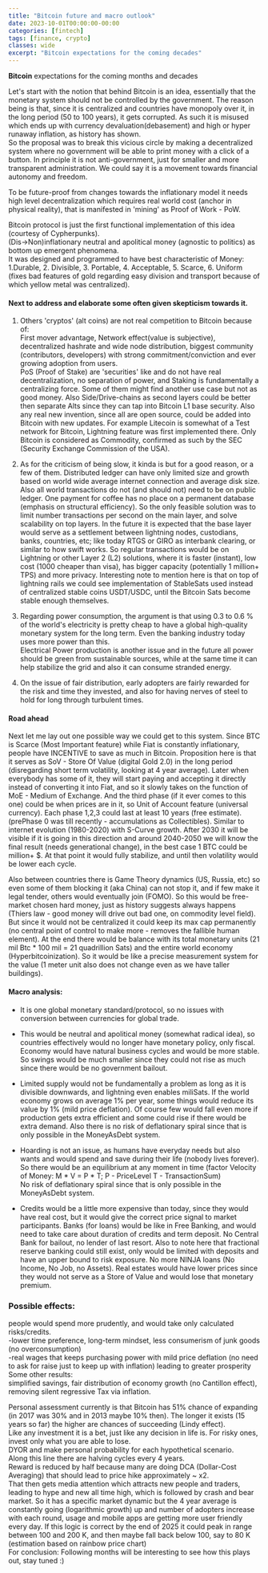 ```yaml
---
title: "Bitcoin future and macro outlook"
date: 2023-10-01T00:00:00-00:00
categories: [fintech]
tags: [finance, crypto]
classes: wide
excerpt: "Bitcoin expectations for the coming decades"
---
```


**Bitcoin** expectations for the coming months and decades<br>

Let's start with the notion that behind Bitcoin is an idea, essentially that the monetary system should not be controlled by the government. The reason being is that, since it is centralized and countries have monopoly over it, in the long period (50 to 100 years), it gets corrupted. As such it is misused which ends up with currency devaluation(debasement) and high or hyper runaway inflation, as history has shown.  
So the proposal was to break this vicious circle by making a decentralized system where no government will be able to print money with a click of a button. In principle it is not anti-government, just for smaller and more transparent administration. We could say it is a movement towards financial autonomy and freedom.

To be future-proof from changes towards the inflationary model it needs high level decentralization which requires real world cost (anchor in physical reality), that is manifested in 'mining' as Proof of Work - PoW.  

Bitcoin protocol is just the first functional implementation of this idea (courtesy of Cypherpunks).  
(Dis->Non)inflationary neutral and apolitical money (agnostic to politics) as bottom up emergent phenomena.  
It was designed and programmed to have best characteristic of Money: 1.Durable, 2. Divisible, 3. Portable, 4. Acceptable, 5. Scarce, 6. Uniform  
(fixes bad features of gold regarding easy division and transport because of which yellow metal was centralized).

#### Next to address and elaborate some often given skepticism towards it.

1. Others 'cryptos' (alt coins) are not real competition to Bitcoin because of:  
First mover advantage, Network effect(value is subjective), decentralized hashrate and wide  node distribution, biggest community (contributors, developers) with strong commitment/conviction and ever growing adoption from users.  
PoS (Proof of Stake) are 'securities' like and do not have real decentralization, no separation of power, and Staking is fundamentally a centralizing force. Some of them might find another use case but not as good money. Also Side/Drive-chains as second layers could be better then separate Alts since they can tap into Bitcoin L1 base security.
Also any real new invention, since all are open source, could be added into Bitcoin with new updates. For example Litecoin is somewhat of a Test network for Bitcoin, Lightning feature was first implemented there.
Only Bitcoin is considered as Commodity, confirmed as such by the SEC (Security Exchange Commission of the USA).

2. As for the criticism of being slow, it kinda is but for a good reason, or a few of them.
Distributed ledger can have only limited size and growth based on world wide average internet connection and average disk size. Also all world transactions do not (and should not) need to be on public ledger. One payment for coffee has no place on a permanent database (emphasis on structural efficiency).
So the only feasible solution was to limit number transactions per second on the main layer, and solve scalability on top layers. In the future it is expected that the base layer would serve as a settlement between lightning nodes, custodians, banks, countries, etc; like today RTGS or GIRO as interbank clearing, or similar to how swift works. So regular transactions would be on Lightning or other Layer 2 (L2) solutions, where it is faster (instant), low cost (1000 cheaper than visa), has bigger capacity (potentially 1 million+ TPS) and more privacy.
Interesting note to mention here is that on top of lightning rails we could see implementation of StableSats used instead of centralized stable coins USDT/USDC, until the Bitcoin Sats become stable enough themselves.

3. Regarding power consumption, the argument is that using 0.3 to 0.6 % of the world's electricity is pretty cheap to have a global high-quality monetary system for the long term. Even the banking industry today uses more power than this.  
Electrical Power production is another issue and in the future all power should be green from sustainable sources, while at the same time it can help stabilize the grid and also it can consume stranded energy.

4. On the issue of fair distribution, early adopters are fairly rewarded for the risk and time they invested, and also for having nerves of steel to hold for long through turbulent times.

#### Road ahead
Next let me lay out one possible way we could get to this system. Since BTC is Scarce (Most Important feature) while Fiat is constantly inflationary, people have INCENTIVE to save as much in Bitcoin.
Proposition here is that it serves as SoV - Store Of Value (digital Gold 2.0) in the long period (disregarding short term volatility, looking at 4 year average).
Later when everybody has some of it, they will start paying and accepting it directly instead of converting it into Fiat, and so it slowly takes on the function of MoE - Medium of Exchange.
And the third phase (if it ever comes to this one) could be when prices are in it, so Unit of Account feature (universal currency).
Each phase 1,2,3 could last at least 10 years (free estimate). (prePhase 0 was till recently - accumulations as Collectibles). Similar to internet evolution (1980-2020) with S-Curve growth.
After 2030 it will be visible if it is going in this direction and around 2040-2050 we will know the final result (needs generational change), in the best case 1 BTC could be million+ $. At that point it would fully stabilize, and until then volatility would be lower each cycle.

Also between countries there is Game Theory dynamics (US, Russia, etc) so even some of them blocking it (aka China) can not stop it, and if few make it legal tender, others would eventually join (FOMO). So this would be free-market chosen hard money, just as history suggests always happens (Thiers law - good money will drive out bad one, on commodity level field). But since it would not be centralized it could keep its max cap permanently (no central point of control to make more - removes the fallible human element). At the end there would be balance with its total monetary units (21 mil Btc * 100 mil = 21 quadrillion Sats) and the entire world economy (Hyperbitcoinization).
So it would be like a precise measurement system for the value (1 meter unit also does not change even as we have taller buildings).

#### Macro analysis:
* It is one global monetary standard/protocol, so no issues with conversion between currencies for global trade.
 
* This would be neutral and apolitical money (somewhat radical idea), so countries effectively would no longer have monetary policy, only fiscal. Economy would have natural business cycles and would be more stable. So swings would be much smaller since they could not rise as much since there would be no government bailout.

* Limited supply would not be fundamentally a problem as long as it is divisible downwards, and lightning even enables miliSats.
If the world economy grows on average 1% per year, some things would reduce its value by 1% (mild price deflation). Of course few would fall even more if production gets extra efficient and some could rise if there would be extra demand. Also there is no risk of deflationary spiral since that is only possible in the MoneyAsDebt system.

* Hoarding is not an issue, as humans have everyday needs but also wants and would spend and save during their life (nobody lives forever). So there would be an equilibrium at any moment in time (factor Velocity of Money: M * V = P * T; P - PriceLevel T - TransactionSum)  
No risk of deflationary spiral since that is only possible in the MoneyAsDebt system.

* Credits would be a little more expensive than today, since they would have real cost, but it would give the correct price signal to market participants. Banks (for loans) would be like in Free Banking, and would need to take care about duration of credits and term deposit. No Central Bank for bailout, no lender of last resort.
Also to note here that fractional reserve banking could still exist, only would be limited with deposits and have an upper bound to risk exposure. No more NINJA loans (No Income, No Job, no Assets).
Real estates would have lower prices since they would not serve as a Store of Value and would lose that monetary premium.


### Possible effects:
people would spend more prudently, and would take only calculated risks/credits.  
-lower time preference, long-term mindset, less consumerism of junk goods (no overconsumption)  
-real wages that keeps purchasing power with mild price deflation (no need to ask for raise just to keep up with inflation) leading to greater prosperity  
Some other results:  
simplified savings, fair distribution of economy growth (no Cantillon effect), removing silent regressive Tax via inflation.

Personal assessment currently is that Bitcoin has 51% chance of expanding (in 2017 was 30% and in 2013 maybe 10% then). The longer it exists (15 years so far) the higher are chances of succeeding (Lindy effect).  
Like any investment it is a bet, just like any decision in life is. For risky ones, invest only what you are able to lose.  
DYOR and make personal probability for each hypothetical scenario.  
Along this line there are halving cycles every 4 years.  
Reward is reduced by half because many are doing DCA (Dollar-Cost Averaging) that should lead to price hike approximately ~ x2.  
That then gets media attention which attracts new people and traders, leading to hype and new all time high, which is followed by crash and bear market. So it has a specific market dynamic but the 4 year average is constantly going (logarithmic growth) up and number of adopters increase with each round, usage and mobile apps are getting more user friendly every day. If this logic is correct by the end of 2025 it could peak in range between 100 and 200 K, and then maybe fall back below 100, say to 80 K (estimation based on rainbow price chart)  
For conclusion: Following months will be interesting to see how this plays out, stay tuned :)
